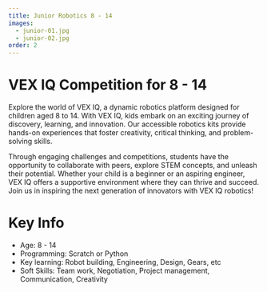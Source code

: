 ```yaml
---
title: Junior Robotics 8 - 14
images:
  - junior-01.jpg
  - junior-02.jpg
order: 2
---
```




# VEX IQ Competition for 8 - 14

Explore the world of VEX IQ, a dynamic robotics platform designed for children aged 8 to 14. With VEX IQ, kids embark on an exciting journey of discovery, learning, and innovation. Our accessible robotics kits provide hands-on experiences that foster creativity, critical thinking, and problem-solving skills.

Through engaging challenges and competitions, students have the opportunity to collaborate with peers, explore STEM concepts, and unleash their potential. Whether your child is a beginner or an aspiring engineer, VEX IQ offers a supportive environment where they can thrive and succeed. Join us in inspiring the next generation of innovators with VEX IQ robotics!


# Key Info

- Age: 8 - 14
- Programming: Scratch or Python
- Key learning: Robot building, Engineering, Design, Gears, etc
- Soft Skills: Team work, Negotiation, Project management, Communication, Creativity

